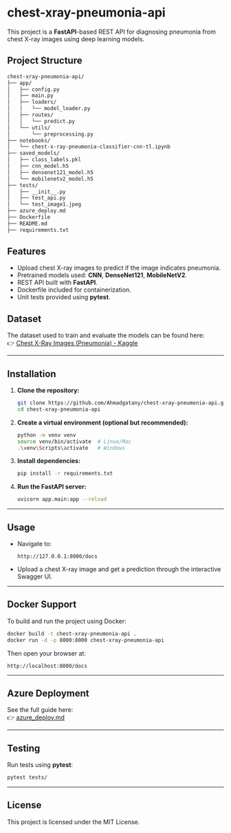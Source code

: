 # chest-xray-pneumonia-api

This project is a **FastAPI**-based REST API for diagnosing pneumonia from chest X-ray images using deep learning models.

## Project Structure

```bash
chest-xray-pneumonia-api/
├── app/
│   ├── config.py
│   ├── main.py
│   ├── loaders/
│   │   └── model_loader.py
│   ├── routes/
│   │   └── predict.py
│   └── utils/
│       └── preprocessing.py
├── notebooks/
│   └── chest-x-ray-pneumonia-classifier-cnn-tl.ipynb
├── saved_models/
│   ├── class_labels.pkl
│   ├── cnn_model.h5
│   ├── densenet121_model.h5
│   └── mobilenetv2_model.h5
├── tests/
│   ├── __init__.py
│   ├── test_api.py
│   └── test_image1.jpeg
├── azure_deploy.md
├── Dockerfile
├── README.md
├── requirements.txt
```

## Features

- Upload chest X-ray images to predict if the image indicates pneumonia.
- Pretrained models used: **CNN**, **DenseNet121**, **MobileNetV2**.
- REST API built with **FastAPI**.
- Dockerfile included for containerization.
- Unit tests provided using **pytest**.

## Dataset

The dataset used to train and evaluate the models can be found here:  
👉 [Chest X-Ray Images (Pneumonia) - Kaggle](https://www.kaggle.com/datasets/paultimothymooney/chest-xray-pneumonia)

---

## Installation

1. **Clone the repository:**
   ```bash
   git clone https://github.com/Ahmadgatany/chest-xray-pneumonia-api.git
   cd chest-xray-pneumonia-api
   ```

2. **Create a virtual environment (optional but recommended):**
   ```bash
   python -m venv venv
   source venv/bin/activate  # Linux/Mac
   .\venv\Scripts\activate   # Windows
   ```

3. **Install dependencies:**
   ```bash
   pip install -r requirements.txt
   ```

4. **Run the FastAPI server:**
   ```bash
   uvicorn app.main:app --reload
   ```

---

## Usage

- Navigate to:
  ```
  http://127.0.0.1:8000/docs
  ```
- Upload a chest X-ray image and get a prediction through the interactive Swagger UI.

---

## Docker Support

To build and run the project using Docker:

```bash
docker build -t chest-xray-pneumonia-api .
docker run -d -p 8000:8000 chest-xray-pneumonia-api
```

Then open your browser at:
```
http://localhost:8000/docs
```

---

## Azure Deployment

See the full guide here:  
👉 [azure_deploy.md](./azure_deploy.md)

---

## Testing

Run tests using **pytest**:

```bash
pytest tests/
```

---

## License

This project is licensed under the MIT License.
